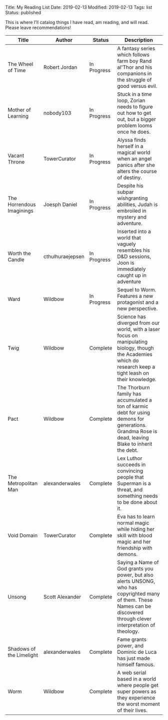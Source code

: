 Title: My Reading List
Date: 2019-02-13
Modified: 2019-02-13
Tags: list
Status: published

This is where I'll catalog things I have read, am reading, and will read. Please leave recommendations!

| Title | Author | Status | Description |
| --- | --- | --- | --- |
| The Wheel of Time | Robert Jordan | In Progress | A fantasy series which follows farm boy Rand al'Thor and his companions in the struggle of good versus evil. |
| Mother of Learning | nobody103 | In Progress | Stuck in a time loop, Zorian needs to figure out how to get out, but a bigger problem looms once he does. |
| Vacant Throne | TowerCurator | In Progress | Alyssa finds herself in a magical world when an angel panics after she alters the course of destiny. |
| The Horrendous Imaginings | Joesph Daniel | In Progress | Despite his subpar wishgranting abilities, Judah is embroiled in mystery and adventure. |
| Worth the Candle | cthulhuraejepsen | In Progress | Inserted into a world that vaguely resembles his D&D sessions, Joon is immediately caught up in adventure |
| Ward | Wildbow | In Progress | Sequel to Worm. Features a new protagonist and a new perspective. |
| Twig | Wildbow | Complete | Science has diverged from our world, with a laser focus on manipulating biology, though the Academies which do research keep a tight leash on their knowledge.  |
| Pact | Wildbow | Complete | The Thorburn family has accumulated a ton of karmic debt for using demons for generations. Grandma Rose is dead, leaving Blake to inherit the debt. |
| The Metropolitan Man | alexanderwales | Complete | Lex Luthor succeeds in convincing people that Superman is a threat, and something needs to be done about it. |
| Void Domain | TowerCurator | Complete | Eva has to learn normal magic while hiding her skill with blood magic and her friendship with demons. |
| Unsong | Scott Alexander | Complete | Saying a Name of God grants you power, but also alerts UNSONG, who has copyrighted many of them. These Names can be discovered through clever interpretation of theology. |
| Shadows of the Limelight | alexanderwales | Complete | Fame grants power, and Dominic de Luca has just made himself famous. |
| Worm | Wildbow | Complete | A web serial based in a world where people get super powers as they experience the worst moment of their lives. |

